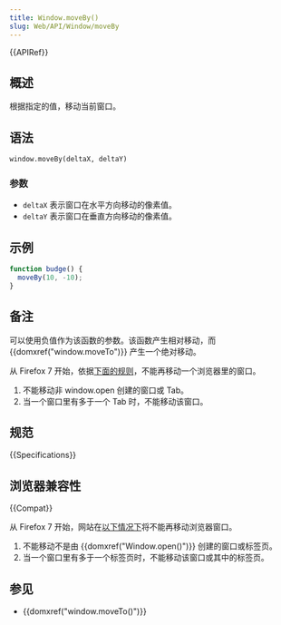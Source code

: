 ```yaml
---
title: Window.moveBy()
slug: Web/API/Window/moveBy
---
```


{{APIRef}}

## 概述

根据指定的值，移动当前窗口。

## 语法

```plain
window.moveBy(deltaX, deltaY)
```

### 参数

- `deltaX` 表示窗口在水平方向移动的像素值。
- `deltaY` 表示窗口在垂直方向移动的像素值。

## 示例

```js
function budge() {
  moveBy(10, -10);
}
```

## 备注

可以使用负值作为该函数的参数。该函数产生相对移动，而 {{domxref("window.moveTo")}} 产生一个绝对移动。

从 Firefox 7 开始，依据[下面的规则](https://bugzilla.mozilla.org/show_bug.cgi?id=565541#c24)，不能再移动一个浏览器里的窗口。

1. 不能移动非 window\.open 创建的窗口或 Tab。
2. 当一个窗口里有多于一个 Tab 时，不能移动该窗口。

## 规范

{{Specifications}}

## 浏览器兼容性

{{Compat}}

从 Firefox 7 开始，网站在[以下情况下](https://bugzilla.mozilla.org/show_bug.cgi?id=565541#c24)将不能再移动浏览器窗口。

1. 不能移动不是由 {{domxref("Window.open()")}} 创建的窗口或标签页。
2. 当一个窗口里有多于一个标签页时，不能移动该窗口或其中的标签页。

## 参见

- {{domxref("window.moveTo()")}}
